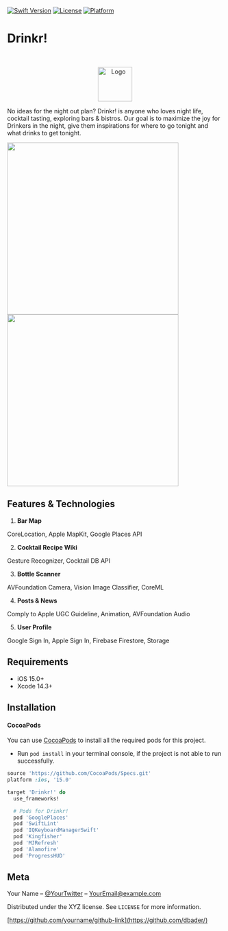 [![Swift Version][swift-image]][swift-url]
[![License][license-image]][license-url]
[![Platform](https://img.shields.io/cocoapods/p/LFAlertController.svg?style=flat)](http://cocoapods.org/pods/LFAlertController)


# Drinkr!
<br />
<p align="center">
    <img src="logo.jpeg" alt="Logo" width="80" height="80">
      <p>
      No ideas for the night out plan?
      Drinkr! is anyone who loves night life, cocktail tasting, exploring bars & bistros. 
      Our goal is to maximize the joy for Drinkers in the night, give them inspirations for where to go tonight and what drinks to get tonight.
      </p>
</p>

<p align="row">
<img src= "" width="400" >
<img src= "" width="400" >
</p>

## Features & Technologies

1. **Bar Map**

CoreLocation, Apple MapKit, Google Places API

2. **Cocktail Recipe Wiki**

Gesture Recognizer, Cocktail DB API

3. **Bottle Scanner**

AVFoundation Camera, Vision Image Classifier, CoreML

4. **Posts & News**

Comply to Apple UGC Guideline, Animation, AVFoundation Audio

5. **User Profile**

Google Sign In, Apple Sign In, Firebase Firestore, Storage


## Requirements

- iOS 15.0+
- Xcode 14.3+

## Installation

#### CocoaPods
You can use [CocoaPods](http://cocoapods.org/) to install all the required pods for this project.

- Run `pod install` in your terminal console, if the project is not able to run successfully.

```ruby
source 'https://github.com/CocoaPods/Specs.git'
platform :ios, '15.0'

target 'Drinkr!' do
  use_frameworks!

  # Pods for Drinkr!
  pod 'GooglePlaces'
  pod 'SwiftLint'
  pod 'IQKeyboardManagerSwift'
  pod 'Kingfisher'
  pod 'MJRefresh'
  pod 'Alamofire' 
  pod 'ProgressHUD'
```

## Meta

Your Name – [@YourTwitter](https://twitter.com/dbader_org) – YourEmail@example.com

Distributed under the XYZ license. See ``LICENSE`` for more information.

[https://github.com/yourname/github-link](https://github.com/dbader/)

[swift-image]:https://img.shields.io/badge/swift-5.0-orange.svg
[swift-url]: https://swift.org/
[license-image]: https://img.shields.io/badge/License-MIT-blue.svg
[license-url]: LICENSE
